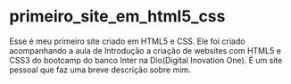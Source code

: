 # primeiro_site_em_html5_css
Esse é meu primeiro site criado em HTML5 e CSS. Ele foi criado acompanhando a aula de Introdução a criação de websites com HTML5 e CSS3 do bootcamp do banco Inter na Dio(Digital Inovation One). É um site pessoal que faz uma breve descrição sobre mim. 
